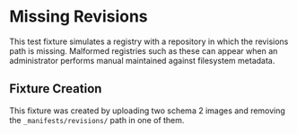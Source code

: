 # Missing Revisions

This test fixture simulates a registry with a repository in which the revisions
path is missing. Malformed registries such as these can appear when an
administrator performs manual maintained against filesystem metadata.

## Fixture Creation

This fixture was created by uploading two schema 2 images and removing the
`_manifests/revisions/` path in one of them.
